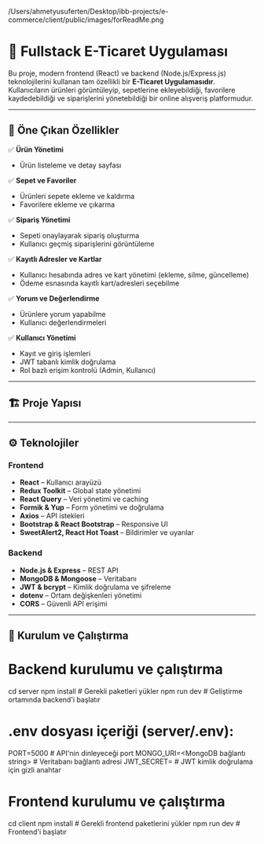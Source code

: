/Users/ahmetyusuferten/Desktop/ibb-projects/e-commerce/client/public/images/forReadMe.png

# 🛒 Fullstack E-Ticaret Uygulaması

Bu proje, modern frontend (React) ve backend (Node.js/Express.js) teknolojilerini kullanan tam özellikli bir **E-Ticaret Uygulamasıdır**. Kullanıcıların ürünleri görüntüleyip, sepetlerine ekleyebildiği, favorilere kaydedebildiği ve siparişlerini yönetebildiği bir online alışveriş platformudur.

---

## 🌟 Öne Çıkan Özellikler

✅ **Ürün Yönetimi**  
- Ürün listeleme ve detay sayfası  

✅ **Sepet ve Favoriler**  
- Ürünleri sepete ekleme ve kaldırma  
- Favorilere ekleme ve çıkarma  

✅ **Sipariş Yönetimi**  
- Sepeti onaylayarak sipariş oluşturma  
- Kullanıcı geçmiş siparişlerini görüntüleme  

✅ **Kayıtlı Adresler ve Kartlar**  
- Kullanıcı hesabında adres ve kart yönetimi (ekleme, silme, güncelleme)  
- Ödeme esnasında kayıtlı kart/adresleri seçebilme  

✅ **Yorum ve Değerlendirme**  
- Ürünlere yorum yapabilme  
- Kullanıcı değerlendirmeleri  

✅ **Kullanıcı Yönetimi**  
- Kayıt ve giriş işlemleri  
- JWT tabanlı kimlik doğrulama  
- Rol bazlı erişim kontrolü (Admin, Kullanıcı)

---

## 🏗️ Proje Yapısı
---

## ⚙️ Teknolojiler

### Frontend
- **React** – Kullanıcı arayüzü
- **Redux Toolkit** – Global state yönetimi
- **React Query** – Veri yönetimi ve caching
- **Formik & Yup** – Form yönetimi ve doğrulama
- **Axios** – API istekleri
- **Bootstrap & React Bootstrap** – Responsive UI
- **SweetAlert2, React Hot Toast** – Bildirimler ve uyarılar

### Backend
- **Node.js & Express** – REST API
- **MongoDB & Mongoose** – Veritabanı
- **JWT & bcrypt** – Kimlik doğrulama ve şifreleme
- **dotenv** – Ortam değişkenleri yönetimi
- **CORS** – Güvenli API erişimi

---

## 🚀 Kurulum ve Çalıştırma

# Backend kurulumu ve çalıştırma
cd server
npm install             # Gerekli paketleri yükler
npm run dev             # Geliştirme ortamında backend'i başlatır

# .env dosyası içeriği (server/.env):
PORT=5000               # API'nin dinleyeceği port
MONGO_URI=<MongoDB bağlantı string>  # Veritabanı bağlantı adresi
JWT_SECRET=<gizli anahtar>           # JWT kimlik doğrulama için gizli anahtar

# Frontend kurulumu ve çalıştırma
cd client
npm install             # Gerekli frontend paketlerini yükler
npm run dev             # Frontend'i başlatır
